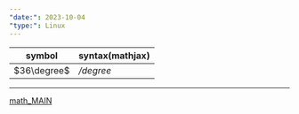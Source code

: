 ```yaml
---
"date:": 2023-10-04
"type:": Linux
---
```





| symbol      | syntax(mathjax) |
| ----------- | --------------- |
| $36\degree$ | */degree*       |

---
[math_MAIN](/math_MAIN.md)